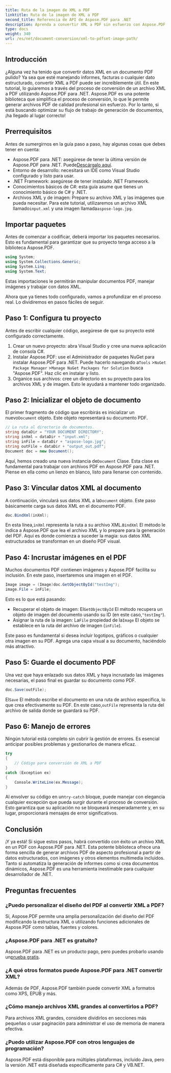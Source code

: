 ```yaml
---
title: Ruta de la imagen de XML a PDF
linktitle: Ruta de la imagen de XML a PDF
second_title: Referencia de API de Aspose.PDF para .NET
description: Aprenda a convertir XML a PDF sin esfuerzo con Aspose.PDF para .NET. Esta guía detallada le guiará por el proceso paso a paso, desde la configuración hasta la finalización.
type: docs
weight: 340
url: /es/net/document-conversion/xml-to-pdfset-image-path/
---
```

## Introducción

¿Alguna vez ha tenido que convertir datos XML en un documento PDF pulido? Ya sea que esté manejando informes, facturas o cualquier dato estructurado, convertir XML a PDF puede ser increíblemente útil. En este tutorial, lo guiaremos a través del proceso de conversión de un archivo XML a PDF utilizando Aspose.PDF para .NET. Aspose.PDF es una potente biblioteca que simplifica el proceso de conversión, lo que le permite generar archivos PDF de calidad profesional sin esfuerzo. Por lo tanto, si está buscando optimizar su flujo de trabajo de generación de documentos, ¡ha llegado al lugar correcto!

## Prerrequisitos

Antes de sumergirnos en la guía paso a paso, hay algunas cosas que debes tener en cuenta:

-  Aspose.PDF para .NET: asegúrese de tener la última versión de Aspose.PDF para .NET. Puede[Descárgalo aquí](https://releases.aspose.com/pdf/net/).
- Entorno de desarrollo: necesitará un IDE como Visual Studio configurado y listo para usar.
- .NET Framework: asegúrese de tener instalado .NET Framework.
- Conocimientos básicos de C#: esta guía asume que tienes un conocimiento básico de C# y .NET.
-  Archivos XML y de imagen: Prepare su archivo XML y las imágenes que pueda necesitar. Para este tutorial, utilizaremos un archivo XML llamado`input.xml` y una imagen llamada`aspose-logo.jpg`.

## Importar paquetes

Antes de comenzar a codificar, deberá importar los paquetes necesarios. Esto es fundamental para garantizar que su proyecto tenga acceso a la biblioteca Aspose.PDF.

```csharp
using System;
using System.Collections.Generic;
using System.Linq;
using System.Text;
```

Estas importaciones le permitirán manipular documentos PDF, manejar imágenes y trabajar con datos XML.

Ahora que ya tienes todo configurado, vamos a profundizar en el proceso real. Lo dividiremos en pasos fáciles de seguir.

## Paso 1: Configura tu proyecto

Antes de escribir cualquier código, asegúrese de que su proyecto esté configurado correctamente.

1. Crear un nuevo proyecto: abra Visual Studio y cree una nueva aplicación de consola C#.
2.  Instalar Aspose.PDF: use el Administrador de paquetes NuGet para instalar Aspose.PDF para .NET. Puede hacerlo navegando a`Tools` >`NuGet Package Manager` >`Manage NuGet Packages for Solution` busca "Aspose.PDF". Haz clic en instalar y listo.
3. Organice sus archivos: cree un directorio en su proyecto para los archivos XML y de imagen. Esto le ayudará a mantener todo organizado.

## Paso 2: Inicializar el objeto de documento

 El primer fragmento de código que escribirás es inicializar un nuevo`Document` objeto. Este objeto representará su documento PDF.

```csharp
// La ruta al directorio de documentos.
string dataDir = "YOUR DOCUMENT DIRECTORY";
string inXml = dataDir + "input.xml";
string inFile = dataDir + "aspose-logo.jpg";
string outFile = dataDir + "output_out.pdf";
Document doc = new Document();
```

 Aquí, hemos creado una nueva instancia de`Document` Clase. Esta clase es fundamental para trabajar con archivos PDF en Aspose.PDF para .NET. Piense en ella como un lienzo en blanco, listo para llenarse con contenido.

## Paso 3: Vincular datos XML al documento

 A continuación, vinculará sus datos XML a la`Document` objeto. Este paso básicamente carga sus datos XML en el documento PDF.

```csharp
doc.BindXml(inXml);
```

 En esta línea,`inXml` representa la ruta a su archivo XML.`BindXml` El método le indica a Aspose.PDF que lea el archivo XML y lo prepare para la generación del PDF. Aquí es donde comienza a suceder la magia: sus datos XML estructurados se transforman en un diseño PDF visual.

## Paso 4: Incrustar imágenes en el PDF

Muchos documentos PDF contienen imágenes y Aspose.PDF facilita su inclusión. En este paso, insertaremos una imagen en el PDF.

```csharp
Image image = (Image)doc.GetObjectById("testImg");
image.File = inFile;
```

Esto es lo que está pasando:

-  Recuperar el objeto de imagen: El`GetObjectById` El método recupera un objeto de imagen del documento usando su ID (en este caso,`"testImg"`).
-  Asignar la ruta de la imagen: La`File` propiedad de la`Image` El objeto se establece en la ruta del archivo de imagen (`inFile`).

Este paso es fundamental si desea incluir logotipos, gráficos o cualquier otra imagen en su PDF. Agrega una capa visual a su documento, haciéndolo más atractivo.

## Paso 5: Guarde el documento PDF

Una vez que haya enlazado sus datos XML y haya incrustado las imágenes necesarias, el paso final es guardar su documento como PDF.

```csharp
doc.Save(outFile);
```

 El`Save` El método escribe el documento en una ruta de archivo específica, lo que crea efectivamente su PDF. En este caso,`outFile` representa la ruta del archivo de salida donde se guardará su PDF.

## Paso 6: Manejo de errores

Ningún tutorial está completo sin cubrir la gestión de errores. Es esencial anticipar posibles problemas y gestionarlos de manera eficaz.

```csharp
try
{
    // Código para conversión de XML a PDF
}
catch (Exception ex)
{
    Console.WriteLine(ex.Message);
}
```

 Al envolver su código en un`try-catch` bloque, puede manejar con elegancia cualquier excepción que pueda surgir durante el proceso de conversión. Esto garantiza que su aplicación no se bloqueará inesperadamente y, en su lugar, proporcionará mensajes de error significativos.

## Conclusión

¡Y ya está! Si sigue estos pasos, habrá convertido con éxito un archivo XML en un PDF con Aspose.PDF para .NET. Esta potente biblioteca ofrece una forma sencilla de generar archivos PDF de aspecto profesional a partir de datos estructurados, con imágenes y otros elementos multimedia incluidos. Tanto si automatiza la generación de informes como si crea documentos dinámicos, Aspose.PDF es una herramienta inestimable para cualquier desarrollador de .NET.

## Preguntas frecuentes

### ¿Puedo personalizar el diseño del PDF al convertir XML a PDF?
Sí, Aspose.PDF permite una amplia personalización del diseño del PDF modificando la estructura XML o utilizando funciones adicionales de Aspose.PDF como tablas, fuentes y colores.

### ¿Aspose.PDF para .NET es gratuito?
 Aspose.PDF para .NET es un producto pago, pero puedes probarlo usando un[prueba gratis](https://releases.aspose.com/).

### ¿A qué otros formatos puede Aspose.PDF para .NET convertir XML?
Además de PDF, Aspose.PDF también puede convertir XML a formatos como XPS, EPUB y más.

### ¿Cómo manejo archivos XML grandes al convertirlos a PDF?
Para archivos XML grandes, considere dividirlos en secciones más pequeñas o usar paginación para administrar el uso de memoria de manera efectiva.

### ¿Puedo utilizar Aspose.PDF con otros lenguajes de programación?
Aspose.PDF está disponible para múltiples plataformas, incluido Java, pero la versión .NET está diseñada específicamente para C# y VB.NET.